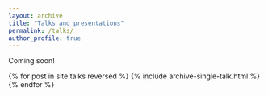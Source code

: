```yaml
---
layout: archive
title: "Talks and presentations"
permalink: /talks/
author_profile: true
---
```


Coming soon!

{% for post in site.talks reversed %}
  {% include archive-single-talk.html %}
{% endfor %}

